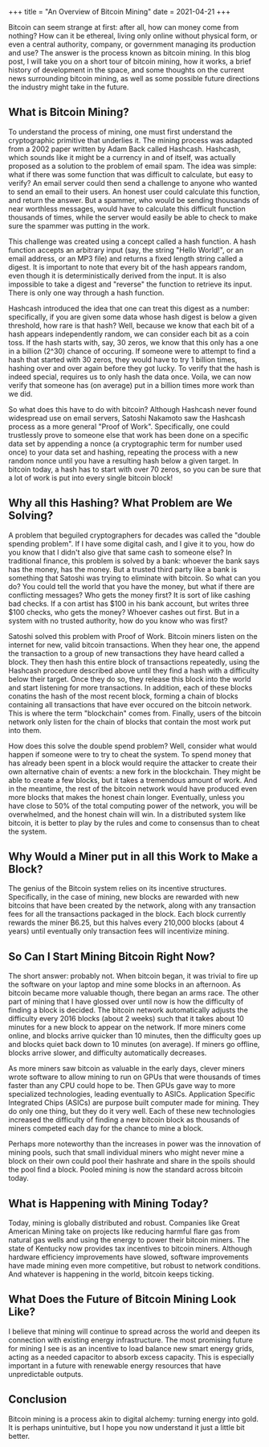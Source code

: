 +++
title = "An Overview of Bitcoin Mining"
date = 2021-04-21
+++

Bitcoin can seem strange at first: after all, how can money come from nothing? How can it be ethereal, living only online without physical form, or even a central authority, company, or government managing its production and use? The answer is the process known as bitcoin mining. In this blog post, I will take you on a short tour of bitcoin mining, how it works, a brief history of development in the space, and some thoughts on the current news surrounding bitcoin mining, as well as some possible future directions the industry might take in the future.

## What is Bitcoin Mining?
To understand the process of mining, one must first understand the cryptographic primitive that underlies it. The mining process was adapted from a 2002 paper written by Adam Back called Hashcash. Hashcash, which sounds like it might be a currency in and of itself, was actually proposed as a solution to the problem of email spam. The idea was simple: what if there was some function that was difficult to calculate, but easy to verify? An email server could then send a challenge to anyone who wanted to send an email to their users. An honest user could calculate this function, and return the answer. But a spammer, who would be sending thousands of near worthless messages, would have to calculate this difficult function thousands of times, while the server would easily be able to check to make sure the spammer was putting in the work. 

This challenge was created using a concept called a hash function. A hash function accepts an arbitrary input (say, the string "Hello World!", or an email address, or an MP3 file) and returns a fixed length string called a digest. It is important to note that every bit of the hash appears random, even though it is deterministically derived from the input. It is also impossible to take a digest and "reverse" the function to retrieve its input. There is only one way through a hash function.

Hashcash introduced the idea that one can treat this digest as a number: specifically, if you are given some data whose hash digest is below a given threshold, how rare is that hash? Well, because we know that each bit of a hash appears independently random, we can consider each bit as a coin toss. If the hash starts with, say, 30 zeros, we know that this only has a one in a billion (2^30) chance of occuring. If someone were to attempt to find a hash that started with 30 zeros, they would have to try 1 billion times, hashing over and over again before they got lucky. To verify that the hash is indeed special, requires us to only hash the data once. Voila, we can now verify that someone has (on average) put in a billion times more work than we did.

So what does this have to do with bitcoin? Although Hashcash never found widespread use on email servers, Satoshi Nakamoto saw the Hashcash process as a more general "Proof of Work". Specifically, one could trustlessly prove to someone else that work has been done on a specific data set by appending a nonce (a cryptographic term for number used once) to your data set and hashing, repeating the process with a new random nonce until you have a resulting hash below a given target. In bitcoin today, a hash has to start with over 70 zeros, so you can be sure that a lot of work is put into every single bitcoin block!

## Why all this Hashing? What Problem are We Solving?
A problem that beguiled cryptographers for decades was called the "double spending problem". If I have some digital cash, and I give it to you, how do you know that I didn't also give that same cash to someone else? In traditional finance, this problem is solved by a bank: whoever the bank says has the money, has the money. But a trusted third party like a bank is something that Satoshi was trying to eliminate with bitcoin. So what can you do? You could tell the world that you have the money, but what if there are conflicting messages? Who gets the money first? It is sort of like cashing bad checks. If a con artist has $100 in his bank account, but writes three $100 checks, who gets the money? Whoever cashes out first. But in a system with no trusted authority, how do you know who was first?

Satoshi solved this problem with Proof of Work. Bitcoin miners listen on the internet for new, valid bitcoin transactions. When they hear one, the append the transaction to a group of new transactions they have heard called a block. They then hash this entire block of transactions repeatedly, using the Hashcash procedure described above until they find a hash with a difficulty below their target. Once they do so, they release this block into the world and start listening for more transactions. In addition, each of these blocks conatins the hash of the most recent block, forming a chain of blocks containing all transactions that have ever occured on the bitcoin network. This is where the term "blockchain" comes from. Finally, users of the bitcoin network only listen for the chain of blocks that contain the most work put into them.

How does this solve the double spend problem? Well, consider what would happen if someone were to try to cheat the system. To spend money that has already been spent in a block would require the attacker to create their own alternative chain of events: a new fork in the blockchain. They might be able to create a few blocks, but it takes a tremendous amount of work. And in the meantime, the rest of the bitcoin network would have produced even more blocks that makes the honest chain longer. Eventually, unless you have close to 50% of the total computing power of the network, you will be overwhelmed, and the honest chain will win. In a distributed system like bitcoin, it is better to play by the rules and come to consensus than to cheat the system.

## Why Would a Miner put in all this Work to Make a Block?
The genius of the Bitcoin system relies on its incentive structures. Specifically, in the case of mining, new blocks are rewarded with new bitcoins that have been created by the network, along with any transaction fees for all the transactions packaged in the block. Each block currently rewards the miner ₿6.25, but this halves every 210,000 blocks (about 4 years) until eventually only transaction fees will incentivize mining.

## So Can I Start Mining Bitcoin Right Now?
The short answer: probably not. When bitcoin began, it was trivial to fire up the software on your laptop and mine some blocks in an afternoon. As bitcoin became more valuable though, there began an arms race. The other part of mining that I have glossed over until now is how the difficulty of finding a block is decided. The bitcoin network automatically adjusts the difficulty every 2016 blocks (about 2 weeks) such that it takes about 10 minutes for a new block to appear on the network. If more miners come online, and blocks arrive quicker than 10 minutes, then the difficulty goes up and blocks quiet back down to 10 minutes (on average). If miners go offline, blocks arrive slower, and difficulty automatically decreases.

As more miners saw bitcoin as valuable in the early days, clever miners wrote software to allow mining to run on GPUs that were thousands of times faster than any CPU could hope to be. Then GPUs gave way to more specialized technologies, leading eventually to ASICs. Application Specific Integrated Chips (ASICs) are purpose built computer made for mining. They do only one thing, but they do it very well. Each of these new technologies increased the difficulty of finding a new bitcoin block as thousands of miners competed each day for the chance to mine a block.

Perhaps more noteworthy than the increases in power was the innovation of mining pools, such that small individual miners who might never mine a block on their own could pool their hashrate and share in the spoils should the pool find a block. Pooled mining is now the standard across bitcoin today.

## What is Happening with Mining Today?
Today, mining is globally distributed and robust. Companies like Great American Mining take on projects like reducing harmful flare gas from natural gas wells and using the energy to power their bitcoin miners. The state of Kentucky now provides tax incentives to bitcoin miners. Although hardware efficiency improvements have slowed, software improvements have made mining even more competitive, but robust to network conditions. And whatever is happening in the world, bitcoin keeps ticking.

## What Does the Future of Bitcoin Mining Look Like?
I believe that mining will continue to spread across the world and deepen its connection with existing energy infrastructure. The most promising future for mining I see is as an incentive to load balance new smart energy grids, acting as a needed capacitor to absorb excess capacity. This is especially important in a future with renewable energy resources that have unpredictable outputs.

## Conclusion
Bitcoin mining is a process akin to digital alchemy: turning energy into gold. It is perhaps unintuitive, but I hope you now understand it just a little bit better.
